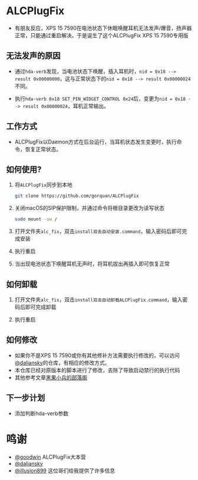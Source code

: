 # ALCPlugFix
* 有朋友反应，XPS 15 7590在电池状态下休眠唤醒耳机无法发声/爆音，扬声器正常，只能通过重启解决。于是诞生了这个ALCPlugFix XPS 15 7590专用版

## 无法发声的原因

* 通过`hda-verb`发现，当电池状态下唤醒，插入耳机时，`nid = 0x18 --> result 0x00000000`，这与正常状态下的`nid = 0x18 --> result 0x00000024`不同。

* 执行`hda-verb 0x18 SET_PIN_WIDGET_CONTROL 0x24`后，变更为`nid = 0x18 --> result 0x00000024`，耳机正常输出。

## 工作方式

* ALCPlugFix以Daemon方式在后台运行，当耳机状态发生变更时，执行命令，恢复正常状态。

## 如何使用?
1. 将`ALCPlugFix`同步到本地

    ```sh
    git clone https://github.com/gorquan/ALCPlugFix
    ```

2. 关闭macOS的SIP保护限制，并通过命令将根目录更改为读写状态

    ```sh
    sudo mount -uw /
    ```

3. 打开文件夹`alc_fix`，双击`install双击自动安装.command`，输入密码后即可完成安装

4. 执行重启

5. 当出现电池状态下唤醒耳机无声时，将耳机拔出再插入即可恢复正常

## 如何卸载

1. 打开文件夹`alc_fix`，双击`install双击自动卸载ALCPlugFix.command`，输入密码后即可完成卸载

2. 执行重启

## 如何修改

* 如果你不是XPS 15 7590或你有其他修补方法需要执行修改的，可以访问[@daliansky](https://github.com/daliansky/ALCPlugFix)的仓库，有相应的修改方式。
* 本仓库已经对原版本的脚本进行了修改，去除了导致启动禁行的执行代码
* 其他参考文章[黑果小兵的部落阁](https://blog.daliansky.net/Use-AppleALC-sound-card-to-drive-the-correct-posture-of-AppleHDA.html#%E8%A7%A3%E5%86%B3%E8%80%B3%E6%9C%BA%E5%88%87%E6%8D%A2%E7%9D%A1%E7%9C%A0%E5%94%A4%E9%86%92%E5%8E%BB%E9%99%A4%E5%BA%95%E5%99%AA%E7%AD%89%E5%B8%B8%E8%A7%81%E9%97%AE%E9%A2%98)

## 下一步计划
* 添加判断hda-verb参数

# 鸣谢
* [@goodwin](https://github.com/goodwin/ALCPlugFix) ALCPlugFix大本营
* [@daliansky](https://github.com/daliansky/ALCPlugFix)
* [@illusion899](https://github.com/illusion899) 这位哥们给我提供了许多信息




